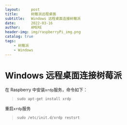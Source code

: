 ```yaml
---
layout:     post
title:      树莓派远程桌面
subtitle:   Windows 远程桌面连接树莓派
date:       2022-03-16
author:     AMERE
header-img: img/raspberryPi_img.png
catalog: true
tags:
    - 树莓派
    - Windows
---
```


# Windows 远程桌面连接树莓派

在 Raspberry 中安装`xrdp`服务，命令如下：

> ```shell
> sudo apt-get install xrdp
> ```

重启`xrdp`服务

> ```shell
> sudo /etc/init.d/xrdp restsrt
> ```